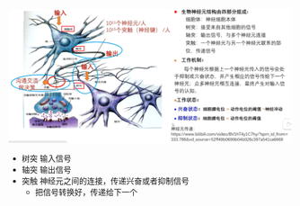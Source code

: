 ![](../photo/Pasted%20image%2020240511180120.png)
- 树突 输入信号
- 轴突 输出信号
- 突触 神经元之间的连接，传递兴奋或者抑制信号
	- 把信号转换好，传递给下一个



